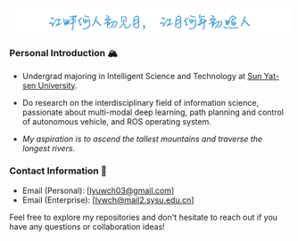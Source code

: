 <img src="assets/up1.1_blue.png" style="zoom:90%;" />

### Personal Introduction 🏔️

- Undergrad majoring in Intelligent Science and Technology at [Sun Yat-sen University](https://www.sysu.edu.cn).

- Do research on the interdisciplinary field of information science, passionate about multi-modal deep learning, path planning and control of autonomous vehicle, and ROS operating system.

- *My aspiration is to ascend the tallest mountains and traverse the longest rivers.*

### <!--Project Highlights-->

<!--[Autonomous Driving Project](https://github.com/Matthew-Lyu/AutoDrivingSimulation): Autonomous vehicle simulation based on ROS Noetic: path planning and controller.-->

<!--[Computer Vision Project](https://github.com/Matthew-Lyu/Plant-Pathology-2021): Deep learning approaches solve the fine-grained classification problem in plant leaf pathology.-->

### Contact Information 🍃

-  Email (Personal): [lyuwch03@gmail.com]
-  Email (Enterprise): [lvwch@mail2.sysu.edu.cn]

Feel free to explore my repositories and don't hesitate to reach out if you have any questions or collaboration ideas! 

<!--| <a href="https://github.com/anuraghazra/github-readme-stats"><img align="center" src="https://github-readme-stats.vercel.app/api?username=Matthew-Lyu&show_icons=true&include_all_commits=true&theme=buefy&hide_border=true" alt="Anurag's github stats" /></a> | <a href="https://github.com/anuraghazra/github-readme-stats"><img align="center" src="https://github-readme-stats.vercel.app/api/top-langs/?username=Matthew-Lyu&layout=compact&theme=buefy&hide_border=true" /></a> |
| ------------- | ------------- |-->
